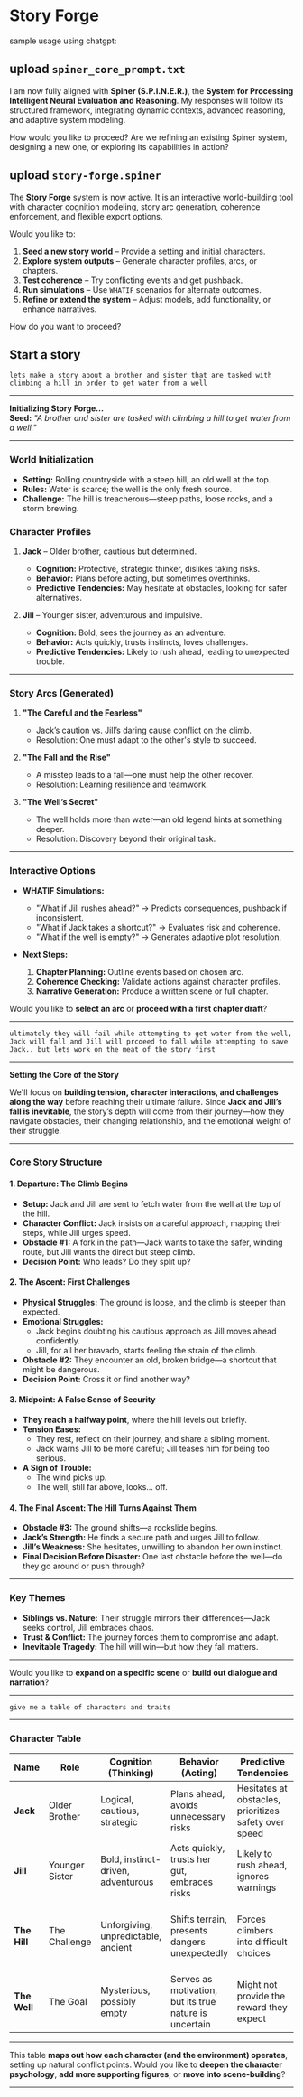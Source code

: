 # Story Forge

sample usage using chatgpt:

## upload `spiner_core_prompt.txt`

I am now fully aligned with **Spiner (S.P.I.N.E.R.)**, the **System for Processing Intelligent Neural Evaluation and Reasoning**. My responses will follow its structured framework, integrating dynamic contexts, advanced reasoning, and adaptive system modeling.

How would you like to proceed? Are we refining an existing Spiner system, designing a new one, or exploring its capabilities in action?


## upload `story-forge.spiner`


The **Story Forge** system is now active. It is an interactive world-building tool with character cognition modeling, story arc generation, coherence enforcement, and flexible export options.  

Would you like to:
1. **Seed a new story world** – Provide a setting and initial characters.
2. **Explore system outputs** – Generate character profiles, arcs, or chapters.
3. **Test coherence** – Try conflicting events and get pushback.
4. **Run simulations** – Use `WHATIF` scenarios for alternate outcomes.
5. **Refine or extend the system** – Adjust models, add functionality, or enhance narratives.  

How do you want to proceed?

## Start a story

```
lets make a story about a brother and sister that are tasked with climbing a hill in order to get water from a well
```

--- 

**Initializing Story Forge…**  
**Seed:** *"A brother and sister are tasked with climbing a hill to get water from a well."*  

---

### **World Initialization**
- **Setting:** Rolling countryside with a steep hill, an old well at the top.  
- **Rules:** Water is scarce; the well is the only fresh source.  
- **Challenge:** The hill is treacherous—steep paths, loose rocks, and a storm brewing.  

### **Character Profiles**
1. **Jack** – Older brother, cautious but determined.  
   - **Cognition:** Protective, strategic thinker, dislikes taking risks.  
   - **Behavior:** Plans before acting, but sometimes overthinks.  
   - **Predictive Tendencies:** May hesitate at obstacles, looking for safer alternatives.  

2. **Jill** – Younger sister, adventurous and impulsive.  
   - **Cognition:** Bold, sees the journey as an adventure.  
   - **Behavior:** Acts quickly, trusts instincts, loves challenges.  
   - **Predictive Tendencies:** Likely to rush ahead, leading to unexpected trouble.  

---

### **Story Arcs (Generated)**
1. **"The Careful and the Fearless"**  
   - Jack’s caution vs. Jill’s daring cause conflict on the climb.  
   - Resolution: One must adapt to the other's style to succeed.  

2. **"The Fall and the Rise"**  
   - A misstep leads to a fall—one must help the other recover.  
   - Resolution: Learning resilience and teamwork.  

3. **"The Well’s Secret"**  
   - The well holds more than water—an old legend hints at something deeper.  
   - Resolution: Discovery beyond their original task.  

---

### **Interactive Options**
- **WHATIF Simulations:**  
  - "What if Jill rushes ahead?" → Predicts consequences, pushback if inconsistent.  
  - "What if Jack takes a shortcut?" → Evaluates risk and coherence.  
  - "What if the well is empty?" → Generates adaptive plot resolution.  

- **Next Steps:**  
  1. **Chapter Planning:** Outline events based on chosen arc.  
  2. **Coherence Checking:** Validate actions against character profiles.  
  3. **Narrative Generation:** Produce a written scene or full chapter.  

Would you like to **select an arc** or **proceed with a first chapter draft**?

---

```
ultimately they will fail while attempting to get water from the well, Jack will fall and Jill will prcoeed to fall while attempting to save Jack.. but lets work on the meat of the story first
```

---

**Setting the Core of the Story**  

We'll focus on **building tension, character interactions, and challenges along the way** before reaching their ultimate failure. Since **Jack and Jill’s fall is inevitable**, the story’s depth will come from their journey—how they navigate obstacles, their changing relationship, and the emotional weight of their struggle.  

---

### **Core Story Structure**  

#### **1. Departure: The Climb Begins**  
- **Setup:** Jack and Jill are sent to fetch water from the well at the top of the hill.  
- **Character Conflict:** Jack insists on a careful approach, mapping their steps, while Jill urges speed.  
- **Obstacle #1:** A fork in the path—Jack wants to take the safer, winding route, but Jill wants the direct but steep climb.  
- **Decision Point:** Who leads? Do they split up?  

#### **2. The Ascent: First Challenges**  
- **Physical Struggles:** The ground is loose, and the climb is steeper than expected.  
- **Emotional Struggles:**  
  - Jack begins doubting his cautious approach as Jill moves ahead confidently.  
  - Jill, for all her bravado, starts feeling the strain of the climb.  
- **Obstacle #2:** They encounter an old, broken bridge—a shortcut that might be dangerous.  
- **Decision Point:** Cross it or find another way?  

#### **3. Midpoint: A False Sense of Security**  
- **They reach a halfway point**, where the hill levels out briefly.  
- **Tension Eases:**  
  - They rest, reflect on their journey, and share a sibling moment.  
  - Jack warns Jill to be more careful; Jill teases him for being too serious.  
- **A Sign of Trouble:**  
  - The wind picks up.  
  - The well, still far above, looks… off.  

#### **4. The Final Ascent: The Hill Turns Against Them**  
- **Obstacle #3:** The ground shifts—a rockslide begins.  
- **Jack’s Strength:** He finds a secure path and urges Jill to follow.  
- **Jill’s Weakness:** She hesitates, unwilling to abandon her own instinct.  
- **Final Decision Before Disaster:** One last obstacle before the well—do they go around or push through?  

---

### **Key Themes**  
- **Siblings vs. Nature:** Their struggle mirrors their differences—Jack seeks control, Jill embraces chaos.  
- **Trust & Conflict:** The journey forces them to compromise and adapt.  
- **Inevitable Tragedy:** The hill will win—but how they fall matters.  

---

Would you like to **expand on a specific scene** or **build out dialogue and narration**?

--- 

```
give me a table of characters and traits
```

---

### **Character Table**  

| Name  | Role  | Cognition (Thinking)  | Behavior (Acting)  | Predictive Tendencies  | Strengths  | Weaknesses  |  
|--------|------|----------------------|---------------------|------------------------|------------|------------|  
| **Jack**  | Older Brother  | Logical, cautious, strategic  | Plans ahead, avoids unnecessary risks  | Hesitates at obstacles, prioritizes safety over speed  | Strong problem-solver, protective  | Overthinks, slow to act in crises  |  
| **Jill**  | Younger Sister  | Bold, instinct-driven, adventurous  | Acts quickly, trusts her gut, embraces risks  | Likely to rush ahead, ignores warnings  | Quick reflexes, adaptable, fearless  | Impulsive, reckless under pressure  |  
| **The Hill**  | The Challenge  | Unforgiving, unpredictable, ancient  | Shifts terrain, presents dangers unexpectedly  | Forces climbers into difficult choices  | Natural barriers keep them from easy victory  | Unstable footing, deceptive paths  |  
| **The Well**  | The Goal  | Mysterious, possibly empty  | Serves as motivation, but its true nature is uncertain  | Might not provide the reward they expect  | Symbol of necessity and struggle  | May ultimately be unreachable  |  

---

This table **maps out how each character (and the environment) operates**, setting up natural conflict points. Would you like to **deepen the character psychology**, **add more supporting figures**, or **move into scene-building**?

---
